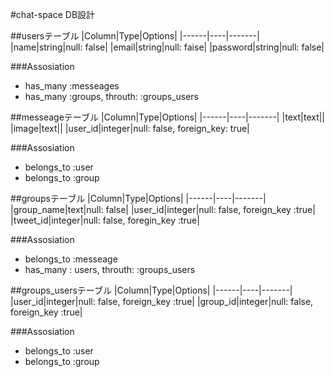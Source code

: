 #chat-space DB設計

##usersテーブル
|Column|Type|Options|
|------|----|-------|
|name|string|null: false|
|email|string|null: faise|
|password|string|null: false|

###Assosiation
- has_many :messeages
- has_many :groups, throuth: :groups_users

##messeageテーブル
|Column|Type|Options|
|------|----|-------|
|text|text||
|image|text||
|user_id|integer|null: false, foreign_key: true|

###Assosiation
- belongs_to :user
- belongs_to :group

##groupsテーブル
|Column|Type|Options|
|------|----|-------|
|group_name|text|null: false|
|user_id|integer|null: false, foreign_key :true|
|tweet_id|integer|null: false, foregin_key :true|

###Assosiation
- belongs_to :messeage
- has_many : users, throuth: :groups_users

##groups_usersテーブル
|Column|Type|Options|
|------|----|-------|
|user_id|integer|null: false, foreign_key :true|
|group_id|integer|null: false, foreign_key :true|

###Assosiation
- belongs_to :user
- belongs_to :group